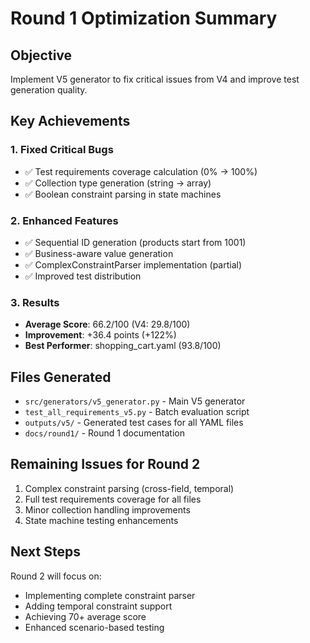 # Round 1 Optimization Summary

## Objective
Implement V5 generator to fix critical issues from V4 and improve test generation quality.

## Key Achievements

### 1. Fixed Critical Bugs
- ✅ Test requirements coverage calculation (0% → 100%)
- ✅ Collection type generation (string → array)
- ✅ Boolean constraint parsing in state machines

### 2. Enhanced Features
- ✅ Sequential ID generation (products start from 1001)
- ✅ Business-aware value generation
- ✅ ComplexConstraintParser implementation (partial)
- ✅ Improved test distribution

### 3. Results
- **Average Score**: 66.2/100 (V4: 29.8/100)
- **Improvement**: +36.4 points (+122%)
- **Best Performer**: shopping_cart.yaml (93.8/100)

## Files Generated
- `src/generators/v5_generator.py` - Main V5 generator
- `test_all_requirements_v5.py` - Batch evaluation script
- `outputs/v5/` - Generated test cases for all YAML files
- `docs/round1/` - Round 1 documentation

## Remaining Issues for Round 2
1. Complex constraint parsing (cross-field, temporal)
2. Full test requirements coverage for all files
3. Minor collection handling improvements
4. State machine testing enhancements

## Next Steps
Round 2 will focus on:
- Implementing complete constraint parser
- Adding temporal constraint support
- Achieving 70+ average score
- Enhanced scenario-based testing